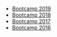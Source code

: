 
* [Bootcamp 2019][2019]
* [Bootcamp 2018][2018]
* [Bootcamp 2017][2017]
* [Bootcamp 2016][2016]


[2016]: /archives/2016/index.html
[2017]: /archives/2017/index.html
[2018]: /archives/2018/index.html
[2019]: /archives/2019/index.html
